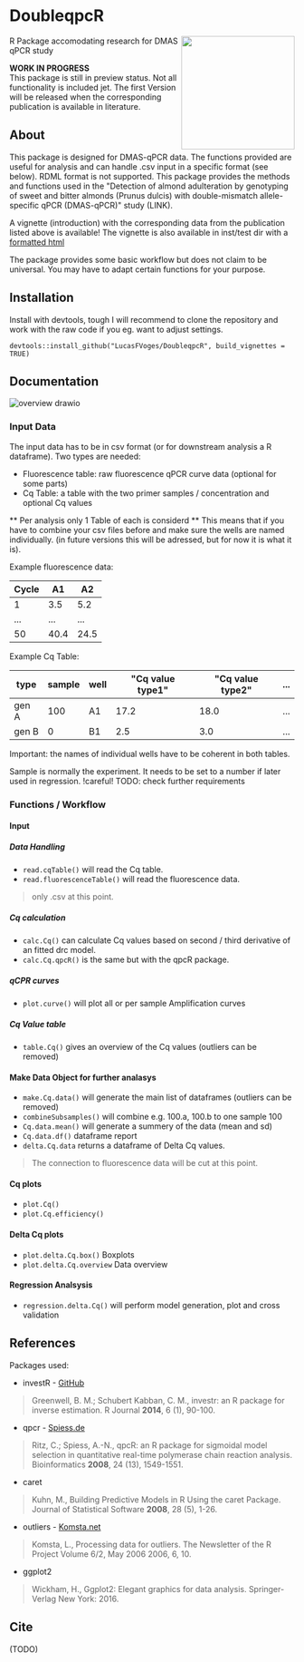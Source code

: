 # DoubleqpcR

<img align="right" width="200" src="https://user-images.githubusercontent.com/73955527/166162800-318a29a1-7e39-42d6-bad1-ef0dc28c3332.png">

R Package accomodating research for DMAS qPCR study

**WORK IN PROGRESS**  
This package is still in preview status. Not all functionality is included jet. The first Version will be released when the corresponding publication is available in literature.

## About
This package is designed for DMAS-qPCR data. The functions provided are useful for analysis and can handle .csv input in a specific format (see below). RDML format is not supported. This package provides the methods and functions used in the "Detection of almond adulteration by genotyping of sweet and bitter almonds (Prunus dulcis) with double-mismatch allele-specific qPCR (DMAS-qPCR)" study (LINK).

A vignette (introduction) with the corresponding data from the publication listed above is available! The vignette is also available in inst/test dir with a [formatted html](https://htmlpreview.github.io/?https://github.com/LucasFVoges/DoubleqpcR/blob/main/inst/test/test.html)

The package provides some basic workflow but does not claim to be universal. You may have to adapt certain functions for your purpose.

## Installation
Install with devtools, tough I will recommend to clone the repository and work with the raw code if you eg. want to adjust settings.

`devtools::install_github("LucasFVoges/DoubleqpcR", build_vignettes = TRUE)`

## Documentation


![overview drawio](https://user-images.githubusercontent.com/73955527/166209691-64f66d3e-6229-46c6-87d5-81603048b228.png)


### Input Data

The input data has to be in csv format (or for downstream analysis a R dataframe). Two types are needed:
  - Fluorescence table: raw fluorescence qPCR curve data (optional for some parts)
  - Cq Table: a table with the two primer samples / concentration and optional Cq values

** Per analysis only 1 Table of each is considerd ** This means that if you have to combine your csv files before and make sure the wells are named individually. (in future versions this will be adressed, but for now it is what it is).

Example fluorescence data:

| Cycle | A1 | A2 |
| --- | --- | --- |
| 1 | 3.5 | 5.2 |
| ... | ... | ... |
| 50 | 40.4 | 24.5 |

Example Cq Table:

| type | sample | well | "Cq value type1" | "Cq value type2" | ... |
| ---  | ---  | ---  | ---              | ---              | --- |
| gen A | 100 | A1   | 17.2             | 18.0             | ... |
| gen B | 0   | B1   | 2.5              | 3.0              | ... |

Important: the names of individual wells have to be coherent in both tables.

Sample is normally the experiment. It needs to be set to a number if later used in regression. !careful!
TODO: check further requirements

### Functions / Workflow

#### Input

##### Data Handling

- `read.cqTable()` will read the Cq table.
- `read.fluorescenceTable()` will read the fluorescence data.

> only .csv at this point. 

##### Cq calculation

- `calc.Cq()` can calculate Cq values based on second / third derivative of an fitted drc model.
- `calc.Cq.qpcR()` is the same but with the qpcR package.

##### qCPR curves

- `plot.curve()` will plot all or per sample Amplification curves

##### Cq Value table

- `table.Cq()` gives an overview of the Cq values (outliers can be removed)

#### Make Data Object for further analasys

- `make.Cq.data()` will generate the main list of dataframes (outliers can be removed)
- `combineSubsamples()` will combine e.g. 100.a, 100.b to one sample 100
- `Cq.data.mean()` will generate a summery of the data (mean and sd)
- `Cq.data.df()` dataframe report
- `delta.Cq.data` returns a dataframe of Delta Cq values.

> The connection to fluorescence data will be cut at this point.

#### Cq plots

- `plot.Cq()`
- `plot.Cq.efficiency()`

#### Delta Cq plots

- `plot.delta.Cq.box()` Boxplots
- `plot.delta.Cq.overview` Data overview

#### Regression Analsysis
- `regression.delta.Cq()` will perform model generation, plot and cross validation

## References
Packages used:  

- investR - [GitHub](https://github.com/bgreenwell/investr)

> Greenwell, B. M.; Schubert Kabban, C. M., investr: an R package for inverse estimation. R Journal **2014**, 6 (1), 90-100.

- qpcr - [Spiess.de](http://www.dr-spiess.de/qpcR.html)

> Ritz, C.; Spiess, A.-N., qpcR: an R package for sigmoidal model selection in quantitative real-time polymerase chain reaction analysis. Bioinformatics **2008**, 24 (13), 1549-1551.

- caret

> Kuhn, M., Building Predictive Models in R Using the caret Package. Journal of Statistical Software **2008**, 28 (5), 1-26.

- outliers - [Komsta.net](http://www.komsta.net/software)

> Komsta, L., Processing data for outliers. The Newsletter of the R Project Volume 6/2, May 2006 2006, 6, 10.

- ggplot2

> Wickham, H., Ggplot2: Elegant graphics for data analysis. Springer-Verlag New York: 2016.

## Cite
(TODO)
